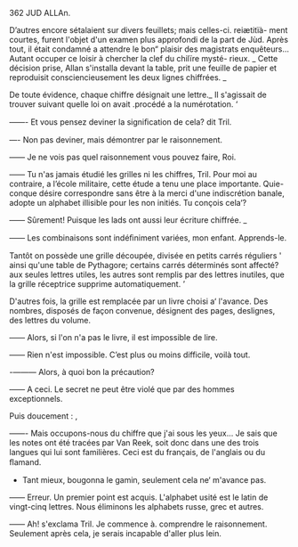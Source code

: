    
 

362 JUD ALLAn.

D’autres encore sétalaient sur divers feuillets; mais celles-ci. reiætitïà-
ment courtes, furent l'objet d'un examen plus approfondi de la part de Jùd.
Après tout, il était condamné a attendre le bon“ plaisir des magistrats
enquêteurs... Autant occuper ce loisir à chercher la clef du chilïre mysté-
rieux. _
Cette décision prise, Allan s'installa devant la table, prit une feuille de
papier et reproduisit consciencieusement les deux lignes chiffrées. _

De toute évidence, chaque chiffre désignait une lettre._ Il s'agissait de
trouver suivant quelle loi on avait .procédé a la numérotation. ‘

——- Et vous pensez deviner la signiﬁcation de cela? dit Tril.

—- Non pas deviner, mais démontrer par le raisonnement.

—— Je ne vois pas quel raisonnement vous pouvez faire, Roi.

—— Tu n'as jamais étudié les grilles ni les chiffres, Tril. Pour moi au
contraire, a l’école militaire, cette étude a tenu une place importante. Quie-
conque désire correspondre sans être à la merci d'une indiscrétion banale,
adopte un alphabet illisible pour les non initiés. Tu conçois cela‘?

—— Sûrement! Puisque les lads ont aussi leur écriture chiffrée. _

—— Les combinaisons sont indéﬁniment variées, mon enfant. Apprends-le.

Tantôt on possède une grille découpée, divisée en petits carrés réguliers '
ainsi qu'une table de Pythagore; certains carrés déterminés sont affecté? aux
seules lettres utiles, les autres sont remplis par des lettres inutiles, que la
grille réceptrice supprime automatiquement. ’

D'autres fois, la grille est remplacée par un livre choisi a‘ l'avance. Des
nombres, disposés de façon convenue, désignent des pages, deslignes, des
lettres du volume.

—— Alors, si l'on n'a pas le livre, il est impossible de lire.

—— Rien n'est impossible. C’est plus ou moins difficile, voilà tout.

-——— Alors, à quoi bon la précaution?

—— A ceci. Le secret ne peut être violé que par des hommes exceptionnels.

Puis doucement : ,

——- Mais occupons-nous du chiffre que j'ai sous les yeux... Je sais que les
notes ont été tracées par Van Reek, soit donc dans une des trois langues qui
lui sont familières. Ceci est du français, de l'anglais ou du ﬂamand.

- Tant mieux, bougonna le gamin, seulement cela ne‘ m'avance pas.

—— Erreur. Un premier point est acquis. L'alphabet usité est le latin de
vingt-cinq lettres. Nous éliminons les alphabets russe, grec et autres.

—— Ah! s'exclama Tril. Je commence à. comprendre le raisonnement.
Seulement après cela, je serais incapable d'aller plus lein.

 

 

